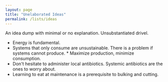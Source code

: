 ```yaml
---
layout: page
title: "Unelaborated Ideas"
permalink: /lists/ideas
---
```


An idea dump with minimal or no explanation. Unsubstantiated drivel.

* Energy is fundamental.
* Systems that only consume are unsustainable. There is a problem if systems cannot produce. * Maximize production, minimize consumption.
* Don't hesitate to administer local antibiotics. Systemic antibiotics are the ones to worry about.
* Learning to eat at maintenance is a prerequisite to bulking and cutting.